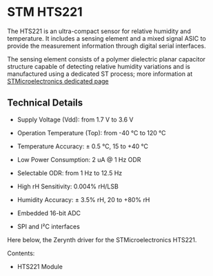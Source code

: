 # STM HTS221

The HTS221 is an ultra-compact sensor for relative humidity and temperature. It includes a sensing element and a mixed signal ASIC to provide the measurement information through digital serial interfaces.

The sensing element consists of a polymer dielectric planar capacitor structure capable of detecting relative humidity variations and is manufactured using a dedicated ST process; more information at [STMicroelectronics dedicated page](http://www.st.com/en/mems-and-sensors/hts221.html)

## Technical Details


* Supply Voltage (Vdd): from 1.7 V to 3.6 V


* Operation Temperature (Top): from -40 °C to 120 °C


* Temperature Accuracy: ± 0.5 °C, 15 to +40 °C


* Low Power Consumption: 2 uA @ 1 Hz ODR


* Selectable ODR: from 1 Hz to 12.5 Hz


* High rH Sensitivity: 0.004% rH/LSB


* Humidity Accuracy: ± 3.5% rH, 20 to +80% rH


* Embedded 16-bit ADC


* SPI and I²C interfaces

Here below, the Zerynth driver for the STMicroelectronics HTS221.

Contents:


* HTS221 Module
